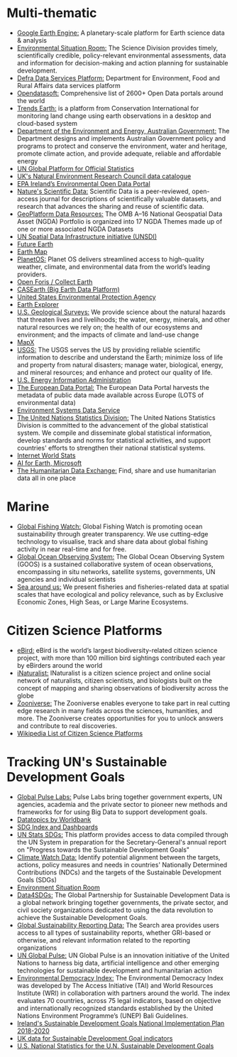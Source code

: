 # Multi-thematic
* [Google Earth Engine:](https://earthengine.google.com/) A planetary-scale platform for Earth science data & analysis
* [Environmental Situation Room:](https://environmentlive.unep.org/wesr/) The Science Division provides timely, scientifically credible, policy-relevant environmental assessments, data and information for decision-making and action planning for sustainable development.
* [Defra Data Services Platform:](https://environment.data.gov.uk/) Department for Environment, Food and Rural Affairs data services platform
* [Opendatasoft:](https://www.opendatasoft.com/) Comprehensive list of 2600+ Open Data portals around the world
* [Trends Earth:](http://trends.earth/docs/en/index.html) is a platform from Conservation International for monitoring land change using earth observations in a desktop and cloud-based system
* [Department of the Environment and Energy, Australian Government:](http://www.environment.gov.au/about-us/environmental-information-data/open-data) The Department designs and implements Australian Government policy and programs to protect and conserve the environment, water and heritage, promote climate action, and provide adequate, reliable and affordable energy
* [UN Global Platform for Official Statistics](https://marketplace.officialstatistics.org/)
* [UK's Natural Environment Research Council data catalogue](https://csw-nerc.ceda.ac.uk/geonetwork/srv/eng/catalog.search#/home)
* [EPA Ireland’s Environmental Open Data Portal](https://data.epa.ie/)
* [Nature's Scientific Data:](https://www.nature.com/sdata/) Scientific Data is a peer-reviewed, open-access journal for descriptions of scientifically valuable datasets, and research that advances the sharing and reuse of scientific data.
* [GeoPlatform Data Resources:](https://www.geoplatform.gov/resources/datasets/) The OMB A–16 National Geospatial Data Asset (NGDA) Portfolio is organized into 17 NGDA Themes made up of one or more associated NGDA Datasets
* [UN Spatial Data Infrastructure initiative (UNSDI)](http://www.unsdi.nl/)
* [Future Earth](http://medialab.futureearth.org/)
* [Earth Map](https://beta.earthmap.org/)
* [PlanetOS:](https://planetos.com/) Planet OS delivers streamlined access to high-quality weather, climate, and environmental data from the world’s leading providers.
* [Open Foris / Collect Earth](http://www.openforis.org/tools/collect-earth.html)
* [CASEarth (Big Earth Data Platform)](http://www.casearth.com/)
* [United States Environmental Protection Agency](https://edg.epa.gov/metadata/catalog/main/home.page)
* [Earth Explorer](https://earthexplorer.usgs.gov/)
* [U.S. Geological Surveys:](https://www.usgs.gov/products/data-and-tools/data-and-tools-topics) We provide science about the natural hazards that threaten lives and livelihoods; the water, energy, minerals, and other natural resources we rely on; the health of our ecosystems and environment; and the impacts of climate and land-use change
* [MapX](https://www.mapx.org/)
* [USGS:](https://www.usgs.gov/products/data-and-tools/data-and-tools-topics) The USGS serves the US by providing reliable scientific information to describe and understand the Earth; minimize loss of life and property from natural disasters; manage water, biological, energy, and mineral resources; and enhance and protect our quality of life.
* [U.S. Energy Information Administration](https://www.eia.gov/tools/)
* [The European Data Portal:](https://www.europeandataportal.eu/data/datasets?locale=en&country=gb) The European Data Portal harvests the metadata of public data made available across Europe (LOTS of environmental data)
* [Environment Systems Data Service](https://data.envsys.co.uk/)
* [The United Nations Statistics Division:](http://data.un.org/) The United Nations Statistics Division is committed to the advancement of the global statistical system. We compile and disseminate global statistical information, develop standards and norms for statistical activities, and support countries' efforts to strengthen their national statistical systems.
* [Internet World Stats](https://www.internetworldstats.com/)
* [AI for Earth, Microsoft](https://www.microsoft.com/en-us/ai/ai-for-earth)
* [The Humanitarian Data Exchange:](https://data.humdata.org/) Find, share and use humanitarian data all in one place

# Marine
* [Global Fishing Watch:](https://globalfishingwatch.org/) Global Fishing Watch is promoting ocean sustainability through greater transparency. We use cutting-edge technology to visualise, track and share data about global fishing activity in near real-time and for free.
* [Global Ocean Observing System:](http://www.goosocean.org/) The Global Ocean Observing System (GOOS) is a sustained collaborative system of ocean observations, encompassing in situ networks, satellite systems, governments, UN agencies and individual scientists
* [Sea around us:](http://www.seaaroundus.org/) We present fisheries and fisheries-related data at spatial scales that have ecological and policy relevance, such as by Exclusive Economic Zones, High Seas, or Large Marine Ecosystems.

# Citizen Science Platforms
* [eBird:](https://ebird.org/home) eBird is the world’s largest biodiversity-related citizen science project, with more than 100 million bird sightings contributed each year by eBirders around the world
* [iNaturalist:](https://www.inaturalist.org/) INaturalist is a citizen science project and online social network of naturalists, citizen scientists, and biologists built on the concept of mapping and sharing observations of biodiversity across the globe
* [Zooniverse:](https://www.zooniverse.org/) The Zooniverse enables everyone to take part in real cutting edge research in many fields across the sciences, humanities, and more. The Zooniverse creates opportunities for you to unlock answers and contribute to real discoveries.
* [Wikipedia List of Citizen Science Platforms](https://en.wikipedia.org/wiki/List_of_citizen_science_projects)

# Tracking UN's Sustainable Development Goals
* [Global Pulse Labs:](https://www.unglobalpulse.org/pulse-labs) Pulse Labs bring together government experts, UN agencies, academia and the private sector to pioneer new methods and frameworks for for using Big Data to support development goals.
* [Datatopics by Worldbank](http://datatopics.worldbank.org/sdgatlas/SDG-01-no-poverty.html)
* [SDG Index and Dashboards](https://dashboards.sdgindex.org/#/)
* [UN Stats SDGs:](https://unstats.un.org/sdgs/indicators/database) This platform provides access to data compiled through the UN System in preparation for the Secretary-General's annual report on "Progress towards the Sustainable Development Goals"
* [Climate Watch Data:](https://www.climatewatchdata.org/ndcs-sdg) Identify potential alignment between the targets, actions, policy measures and needs in countries' Nationally Determined Contributions (NDCs) and the targets of the Sustainable Development Goals (SDGs)
* [Environment Situation Room](https://environmentlive.unep.org/wesr/)
* [Data4SDGs:](http://www.data4sdgs.org/) The Global Partnership for Sustainable Development Data is a global network bringing together governments, the private sector, and civil society organizations dedicated to using the data revolution to achieve the Sustainable Development Goals.
* [Global Sustainability Reporting Data:](https://database.globalreporting.org/) The Search area provides users access to all types of sustainability reports, whether GRI-based or otherwise, and relevant information related to the reporting organizations
* [UN Global Pulse:](https://www.unglobalpulse.org/) UN Global Pulse is an innovation initiative of the United Nations to harness big data, artificial intelligence and other emerging technologies for sustainable development and humanitarian action
* [Environmental Democracy Index:](https://environmentaldemocracyindex.org/map#all) The Environmental Democracy Index was developed by The Access Initiative (TAI) and World Resources Institute (WRI) in collaboration with partners around the world. The index evaluates 70 countries, across 75 legal indicators, based on objective and internationally recognized standards established by the United Nations Environment Programme’s (UNEP) Bali Guidelines.
* [Ireland's Sustainable Development Goals National Implementation Plan 2018-2020](https://irelandsdg.geohive.ie/)
* [UK data for Sustainable Development Goal indicators](https://sustainabledevelopment-uk.github.io/)
* [U.S. National Statistics for the U.N. Sustainable Development Goals](https://sdg.data.gov/)
